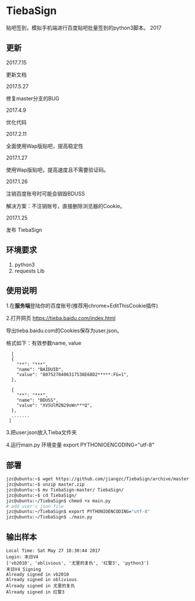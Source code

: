 # TiebaSign
贴吧签到，模拟手机端进行百度贴吧批量签到的python3脚本。 2017
## 更新
2017.7.15

更新文档

2017.5.27

修复master分支的BUG

2017.4.9

优化代码

2017.2.11

全面使用Wap版贴吧，提高稳定性

2017.1.27

使用Wap版贴吧，提高速度且不需要验证码。

2017.1.26

注销百度账号时可能会销毁BDUSS

解决方案：不注销账号，直接删除浏览器的Cookie。

2017.1.25

发布 TiebaSign

## 环境要求
1. python3
2. requests Lib

## 使用说明
1.在**服务端**登陆你的百度账号(推荐用chrome+EditThisCookie插件)

2.打开网页 https://tieba.baidu.com/index.html

导出tieba.baidu.com的Cookies保存为user.json。

格式如下：有效参数name, value
```
  [
  {
    "**": "***",
    "name": "BAIDUID",
    "value": "8075270406317538E68D2*****:FG=1",
  },

  {
    "**": "***",
    "name": "BDUSS",
    "value": "XVSUlM2N29oWn***Q",
  },
  .......
 ]
```

3.把user.json放入Tieba文件夹

4.运行main.py
环境变量 export PYTHONIOENCODING="utf-8"

## 部署
```bash
jzc@ubuntu:~$ wget https://github.com/jiangzc/TiebaSign/archive/master.zip
jzc@ubuntu:~$ unzip master.zip
jzc@ubuntu:~$ mv TiebaSign-master/ TiebaSign/
jzc@ubuntu:~$ cd TiebaSign/
jzc@ubuntu:~/TiebaSign$ chmod +x main.py
# add user's json file
jzc@ubuntu:~/TiebaSign$ export PYTHONIOENCODING="utf-8"
jzc@ubuntu:~/TiebaSign$ ./main.py
```

## 输出样本
```
Local Time: Sat May 27 18:30:44 2017
Login: 末日V4
['vb2010', 'oblivious', '尤里的复仇', '红警3', 'python3']
末日V4 Signing
Already signed in vb2010
Already signed in oblivious
Already signed in 尤里的复仇
Already signed in 红警3
```